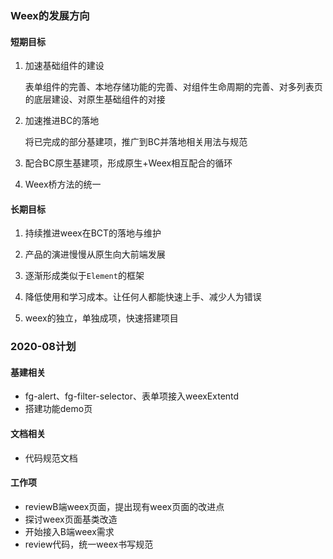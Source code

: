 

### Weex的发展方向

#### 短期目标

1. 加速基础组件的建设

   表单组件的完善、本地存储功能的完善、对组件生命周期的完善、对多列表页的底层建设、对原生基础组件的对接

2. 加速推进BC的落地

   将已完成的部分基建项，推广到BC并落地相关用法与规范

3. 配合BC原生基建项，形成原生+Weex相互配合的循环

4. Weex桥方法的统一

#### 长期目标

1. 持续推进weex在BCT的落地与维护

2. 产品的演进慢慢从原生向大前端发展

3. 逐渐形成类似于`Element`的框架

4. 降低使用和学习成本。让任何人都能快速上手、减少人为错误

5. weex的独立，单独成项，快速搭建项目



### 2020-08计划

#### 基建相关

- fg-alert、fg-filter-selector、表单项接入weexExtentd
- 搭建功能demo页

#### 文档相关

- 代码规范文档

#### 工作项

- reviewB端weex页面，提出现有weex页面的改进点
- 探讨weex页面基类改造
- 开始接入B端weex需求
- review代码，统一weex书写规范



   